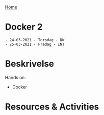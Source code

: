[Home](modul-4-2.md)
# Docker 2
    - 24-03-2021 - Torsdag - DK
    - 25-03-2021 - Fredag - INT

# Beskrivelse
Hands on:
- Docker



# Resources & Activities
